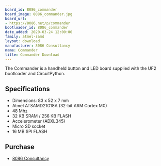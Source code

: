 ```yaml
---
board_id: 8086_commander
board_image: 8086_commander.jpg
board_url:
- https://8086.net/p/commander
bootloader_id: 8086_commander
date_added: 2020-03-24 12:00:00
family: atmel-samd
layout: download
manufacturer: 8086 Consultancy
name: Commander
title: Commander Download
---
```


The Commander is a handheld button and LED board supplied with the UF2 bootloader and CircuitPython.

## Specifications

  - Dimensions: 83 x 52 x 7 mm
  - Atmel ATSAMD21G18A (32-bit ARM Cortex M0)
  - 48 Mhz
  - 32 KB SRAM / 256 KB FLASH
  - Accelerometer (ADXL345)
  - Micro SD socket
  - 16 MB SPI FLASH

## Purchase
* [8086 Consultancy](https://www.tindie.com/products/8086net/commander/)
